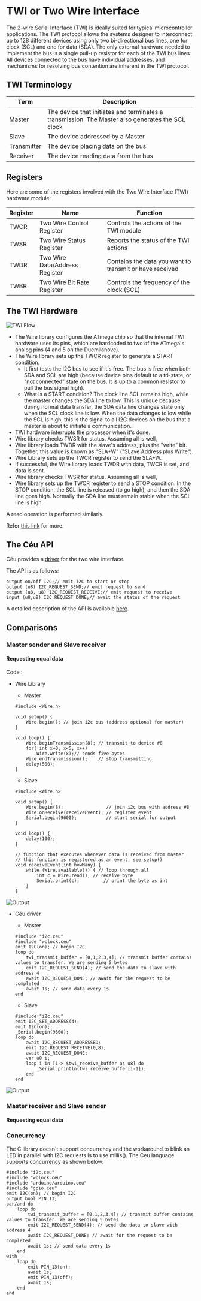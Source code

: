 # TWI or Two Wire Interface

The 2-wire Serial Interface (TWI) is ideally suited for typical microcontroller applications. The TWI protocol allows
the systems designer to interconnect up to 128 different devices using only two bi-directional bus lines, one for
clock (SCL) and one for data (SDA). The only external hardware needed to implement the bus is a single pull-up
resistor for each of the TWI bus lines. All devices connected to the bus have individual addresses, and mechanisms
for resolving bus contention are inherent in the TWI protocol.

## TWI Terminology

Term | Description
---------- | -----------------------
Master | The device that initiates and terminates a transmission. The Master also generates the SCL clock
Slave | The device addressed by a Master
Transmitter | The device placing data on the bus
Receiver | The device reading data from the bus

## Registers

Here are some of the registers involved with the Two Wire Interface (TWI) hardware module:

Register | Name	| Function
----- | ------------- | -----------------
TWCR | Two Wire Control Register | Controls the actions of the TWI module
TWSR | Two Wire Status Register | Reports the status of the TWI actions
TWDR | Two Wire Data/Address Register | Contains the data you want to transmit or have received
TWBR | Two Wire Bit Rate Register | Controls the frequency of the clock (SCL)

## The TWI Hardware 

![TWI Flow](https://github.com/mnaveenkumar2009/Interrupt-Based-Drivers-for-ceu-arduino/tree/master/I2C/assets/TWI_flow.png)

- The Wire library configures the ATmega chip so that the internal TWI hardware uses its pins, which are hardcoded to two of the ATmega's analog pins (4 and 5 on the Duemilanove).
- The Wire library sets up the TWCR register to generate a START condition.
    - It first tests the I2C bus to see if it's free. The bus is free when both SDA and SCL are high (because device pins default to a tri-state, or "not connected" state on the bus. It is up to a common resistor to pull the bus signal high).
    - What is a START condition? The clock line SCL remains high, while the master changes the SDA line to low. This is unique because during normal data transfer, the SDA data line changes state only when the SCL clock line is low. When the data changes to low while the SCL is high, this is the signal to all I2C devices on the bus that a master is about to initiate a communication. 
- TWI hardware interrupts the processor when it's done.
- Wire library checks TWSR for status. Assuming all is well,
- Wire library loads TWDR with the slave's address, plus the "write" bit. Together, this value is known as "SLA+W" ("SLave Address plus Write").
- Wire Library sets up the TWCR register to send the SLA+W.
- If successful, the Wire library loads TWDR with data, TWCR is set, and data is sent.
- Wire library checks TWSR for status. Assuming all is well,
- Wire library sets up the TWCR register to send a STOP condition. In the STOP condition, the SCL line is released (to go high), and then the SDA line goes high. Normally the SDA line must remain stable when the SCL line is high.

A read operation is performed similarly.

Refer [this link](https://playground.arduino.cc/Main/WireLibraryDetailedReference#Intro) for more.

## The Céu API

Céu provides a [driver](https://github.com/ceu-arduino/driver-i2c) for the two wire interface.

The API is as follows:

```
output on/off I2C;// emit I2C to start or stop
output (u8) I2C_REQUEST_SEND;// emit request to send 
output (u8, u8) I2C_REQUEST_RECEIVE;// emit request to receive
input (u8,u8) I2C_REQUEST_DONE;// await the status of the request
```

A detailed description of the API is available [here](https://github.com/mnaveenkumar2009/Interrupt-Based-Drivers-for-ceu-arduino/blob/master/I2C/README.md).

## Comparisons

### Master sender and Slave receiver

#### Requesting equal data

Code :
- Wire Library

    - Master
    ```
    #include <Wire.h>

    void setup() {
        Wire.begin(); // join i2c bus (address optional for master)
    }

    void loop() {
        Wire.beginTransmission(8); // transmit to device #8
        for( int x=0; x<5; x++)
            Wire.write(x);// sends five bytes
        Wire.endTransmission();    // stop transmitting
        delay(500);
    }
    ```
    
    - Slave

    ```
    #include <Wire.h>

    void setup() {
        Wire.begin(8);                // join i2c bus with address #8
        Wire.onReceive(receiveEvent); // register event
        Serial.begin(9600);           // start serial for output
    }

    void loop() {
        delay(100);
    }

    // function that executes whenever data is received from master
    // this function is registered as an event, see setup()
    void receiveEvent(int howMany) {
        while (Wire.available()) { // loop through all
            int c = Wire.read(); // receive byte
            Serial.print(c);         // print the byte as int
        }
    }
    ```

![Output]()

- Céu driver

    - Master
    ```
    #include "i2c.ceu"
    #include "wclock.ceu"
    emit I2C(on); // begin I2C
    loop do
        twi_transmit_buffer = [0,1,2,3,4]; // transmit buffer contains values to transfer. We are sending 5 bytes
        emit I2C_REQUEST_SEND(4); // send the data to slave with address 4
        await I2C_REQUEST_DONE; // await for the request to be completed
        await 1s; // send data every 1s
    end
    ```
    
    - Slave

    ```
    #include "i2c.ceu"
    emit I2C_SET_ADDRESS(4);
    emit I2C(on);
    _Serial.begin(9600);
    loop do
        await I2C_REQUEST_ADDRESSED;
        emit I2C_REQUEST_RECEIVE(0,8);
        await I2C_REQUEST_DONE;
        var u8 i;
        loop i in [1-> $twi_receive_buffer as u8] do
            _Serial.println(twi_receive_buffer[i-1]);
        end
    end
    ```

![Output](slave_rec01.png)


### Master receiver and Slave sender

#### Requesting equal data




### Concurrency

The C library doesn't support concurrency and the workaround to blink an LED in parallel with I2C requests is to use millis(). The Ceu language supports concurrency as shown below:

```
#include "i2c.ceu"
#include "wclock.ceu"
#include "arduino/arduino.ceu"
#include "gpio.ceu"
emit I2C(on); // begin I2C
output bool PIN_13;
par/and do
    loop do
        twi_transmit_buffer = [0,1,2,3,4]; // transmit buffer contains values to transfer. We are sending 5 bytes
        emit I2C_REQUEST_SEND(4); // send the data to slave with address 4
        await I2C_REQUEST_DONE; // await for the request to be completed
        await 1s; // send data every 1s
    end
with
    loop do
        emit PIN_13(on);
        await 1s;
        emit PIN_13(off);
        await 1s;
    end
end
```